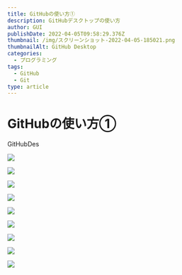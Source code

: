 ```yaml
---
title: GitHubの使い方①
description: GitHubデスクトップの使い方
author: GUI
publishDate: 2022-04-05T09:58:29.376Z
thumbnail: /img/スクリーンショット-2022-04-05-185021.png
thumbnailAlt: GitHub Desktop
categories:
  - プログラミング
tags:
  - GitHub
  - Git
type: article
---
```

# GitHubの使い方①

GitHubDes

![](/img/スクリーンショット-2022-04-05-175922.png)

![](/img/スクリーンショット-2022-04-05-175942.png)

![](/img/スクリーンショット-2022-04-05-180415.png)

![](/img/1.png)

![](/img/2.png)

![](/img/3.png)

![](/img/4.png)

![](/img/5.png)

![](/img/6.png)